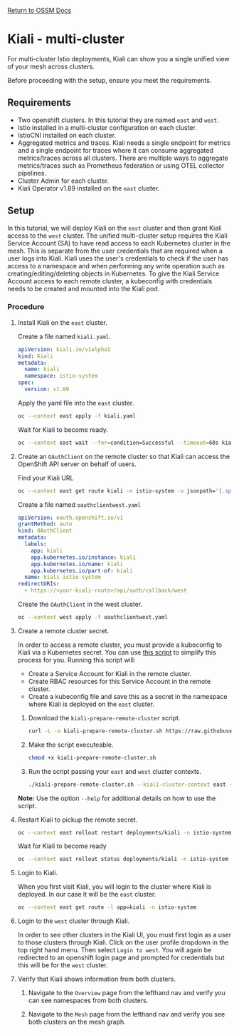[Return to OSSM Docs](../)

# Kiali - multi-cluster

For multi-cluster Istio deployments, Kiali can show you a single unified view of your mesh across clusters.

Before proceeding with the setup, ensure you meet the requirements.

## Requirements

- Two openshift clusters. In this tutorial they are named `east` and `west`.
- Istio installed in a multi-cluster configuration on each cluster.
- IstioCNI installed on each cluster.
- Aggregated metrics and traces. Kiali needs a single endpoint for metrics and a single endpoint for traces where it can consume aggregated metrics/traces across all clusters. There are multiple ways to aggregate metrics/traces such as Prometheus federation or using OTEL collector pipelines.
- Cluster Admin for each cluster.
- Kiali Operator v1.89 installed on the `east` cluster.

## Setup

In this tutorial, we will deploy Kiali on the `east` cluster and then grant Kiali access to the `west` cluster. The unified multi-cluster setup requires the Kiali Service Account (SA) to have read access to each Kubernetes cluster in the mesh. This is separate from the user credentials that are required when a user logs into Kiali. Kiali uses the user's credentials to check if the user has access to a namespace and when performing any write operation such as creating/editing/deleting objects in Kubernetes. To give the Kiali Service Account access to each remote cluster, a kubeconfig with credentials needs to be created and mounted into the Kiali pod.

### Procedure

1. Install Kiali on the `east` cluster.

   Create a file named `kiali.yaml`.

   ```yaml
   apiVersion: kiali.io/v1alpha1
   kind: Kiali
   metadata:
     name: kiali
     namespace: istio-system
   spec:
     version: v1.89
   ```

   Apply the yaml file into the `east` cluster.

   ```sh
   oc --context east apply -f kiali.yaml
   ```

   Wait for Kiali to become ready.

   ```sh
   oc --context east wait --for=condition=Successful --timeout=60s kialis/kiali -n istio-system
   ```

1. Create an `OAuthClient` on the remote cluster so that Kiali can access the OpenShift API server on behalf of users.

   Find your Kiali URL

   ```sh
   oc --context east get route kiali -n istio-system -o jsonpath='{.spec.host}'
   ```

   Create a file named `oauthclientwest.yaml`

   ```yaml
   apiVersion: oauth.openshift.io/v1
   grantMethod: auto
   kind: OAuthClient
   metadata:
     labels:
       app: kiali
       app.kubernetes.io/instance: kiali
       app.kubernetes.io/name: kiali
       app.kubernetes.io/part-of: kiali
     name: kiali-istio-system
   redirectURIs:
     - https://<your-kiali-route>/api/auth/callback/west
   ```

   Create the `OAuthClient` in the west cluster.

   ```sh
   oc --context west apply -f oauthclientwest.yaml
   ```

1. Create a remote cluster secret.

   In order to access a remote cluster, you must provide a kubeconfig to Kiali via a Kubernetes secret. You can use [this script](https://raw.githubusercontent.com/kiali/kiali/master/hack/istio/multicluster/kiali-prepare-remote-cluster.sh) to simplify this process for you. Running this script will:

   - Create a Service Account for Kiali in the remote cluster.
   - Create RBAC resources for this Service Account in the remote cluster.
   - Create a kubeconfig file and save this as a secret in the namespace where Kiali is deployed on the `east` cluster.

   1. Download the `kiali-prepare-remote-cluster` script.

      ```sh
      curl -L -o kiali-prepare-remote-cluster.sh https://raw.githubusercontent.com/kiali/kiali/master/hack/istio/multicluster/kiali-prepare-remote-cluster.sh
      ```

   2. Make the script executeable.

      ```sh
      chmod +x kiali-prepare-remote-cluster.sh
      ```

   3. Run the script passing your `east` and `west` cluster contexts.

      ```sh
      ./kiali-prepare-remote-cluster.sh --kiali-cluster-context east --remote-cluster-context west --view-only false --kiali-resource-name kiali --remote-cluster-namespace istio-system --remote-cluster-name west
      ```

   **Note:** Use the option `--help` for additional details on how to use the script.

1. Restart Kiali to pickup the remote secret.

   ```sh
   oc --context east rollout restart deployments/kiali -n istio-system
   ```

   Wait for Kiali to become ready

   ```sh
   oc --context east rollout status deployments/kiali -n istio-system
   ```

1. Login to Kiali.

   When you first visit Kiali, you will login to the cluster where Kiali is deployed. In our case it will be the `east` cluster.

   ```sh
   oc --context east get route -l app=kiali -n istio-system
   ```

1. Login to the `west` cluster through Kiali.

   In order to see other clusters in the Kiali UI, you must first login as a user to those clusters through Kiali. Click on the user profile dropdown in the top right hand menu. Then select `Login to west`. You will again be redirected to an openshift login page and prompted for credentials but this will be for the `west` cluster.

1. Verify that Kiali shows information from both clusters.

   1. Navigate to the `Overview` page from the lefthand nav and verify you can see namespaces from both clusters.

   1. Navigate to the `Mesh` page from the lefthand nav and verify you see both clusters on the mesh graph.
